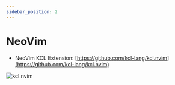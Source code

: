 ```yaml
---
sidebar_position: 2
---
```


# NeoVim

- NeoVim KCL Extension: [https://github.com/kcl-lang/kcl.nvim](https://github.com/kcl-lang/kcl.nvim)

![kcl.nvim](/img/docs/tools/Ide/neovim/overview.png)

